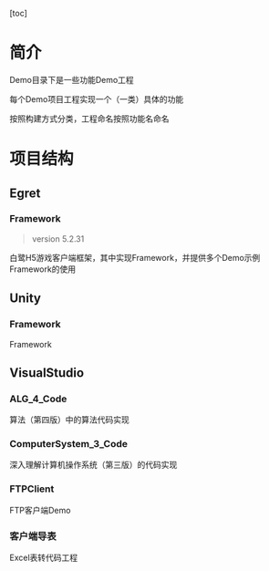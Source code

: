 [toc]
# 简介
Demo目录下是一些功能Demo工程

每个Demo项目工程实现一个（一类）具体的功能

按照构建方式分类，工程命名按照功能名命名

# 项目结构
## Egret
### Framework
> version 5.2.31

白鹭H5游戏客户端框架，其中实现Framework，并提供多个Demo示例Framework的使用

## Unity
### Framework
Framework


## VisualStudio
### ALG_4_Code
算法（第四版）中的算法代码实现

### ComputerSystem_3_Code
深入理解计算机操作系统（第三版）的代码实现

### FTPClient
FTP客户端Demo

### 客户端导表
Excel表转代码工程
